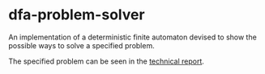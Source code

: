 # dfa-problem-solver
An implementation of a deterministic finite automaton devised to show the possible ways to solve a specified problem.

The specified problem can be seen in the [technical report](technical_report.pdf).
